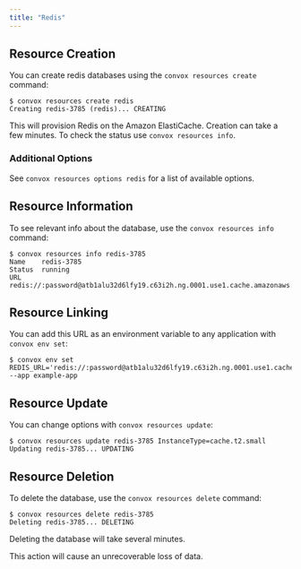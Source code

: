 ```yaml
---
title: "Redis"
---
```


## Resource Creation

You can create redis databases using the `convox resources create` command:

    $ convox resources create redis
    Creating redis-3785 (redis)... CREATING

This will provision Redis on the Amazon ElastiCache. Creation can take a few minutes. To check the status use `convox resources info`.

### Additional Options

See `convox resources options redis` for a list of available options.

## Resource Information

To see relevant info about the database, use the `convox resources info` command:

    $ convox resources info redis-3785
    Name    redis-3785
    Status  running
    URL     redis://:password@atb1alu32d6lfy19.c63i2h.ng.0001.use1.cache.amazonaws.com:6379/0

## Resource Linking

You can add this URL as an environment variable to any application with `convox env set`:

    $ convox env set REDIS_URL='redis://:password@atb1alu32d6lfy19.c63i2h.ng.0001.use1.cache.amazonaws.com:6379/0' --app example-app

## Resource Update

You can change options with `convox resources update`:

    $ convox resources update redis-3785 InstanceType=cache.t2.small
    Updating redis-3785... UPDATING

## Resource Deletion

To delete the database, use the `convox resources delete` command:

    $ convox resources delete redis-3785
    Deleting redis-3785... DELETING

Deleting the database will take several minutes.

<div class="block-callout block-show-callout type-warning" markdown="1">
This action will cause an unrecoverable loss of data.
</div>
